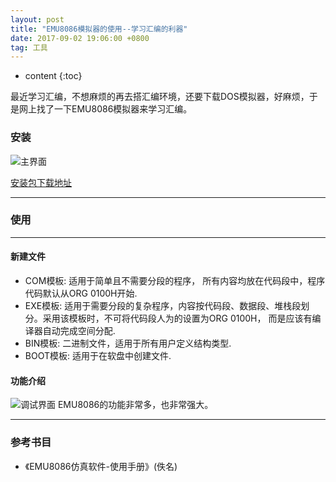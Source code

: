 ```yaml
---
layout: post
title: "EMU8086模拟器的使用--学习汇编的利器"
date: 2017-09-02 19:06:00 +0800
tag: 工具
---
```

* content
{:toc}

最近学习汇编，不想麻烦的再去搭汇编环境，还要下载DOS模拟器，好麻烦，于是网上找了一下EMU8086模拟器来学习汇编。

### 安装
![主界面](https://moetu.fastmirror.org/images/2017/09/03/Snipaste_2017-09-03_16-41-327c850.png)
<br>

[安装包下载地址](http://www.emu8086.com/)

***


### 使用
***

#### 新建文件
* COM模板: 适用于简单且不需要分段的程序， 所有内容均放在代码段中，程序代码默认从ORG 0100H开始.
* EXE模板: 适用于需要分段的复杂程序，内容按代码段、数据段、堆栈段划分。采用该模板时，不可将代码段人为的设置为ORG 0100H， 而是应该有编译器自动完成空间分配.
* BIN模板: 二进制文件，适用于所有用户定义结构类型.
* BOOT模板: 适用于在软盘中创建文件.

#### 功能介绍

![调试界面](https://moetu.fastmirror.org/images/2017/09/03/Snipaste_2017-09-02_19-41-0836bff.png)
EMU8086的功能非常多，也非常强大。

***
###  参考书目
* 《EMU8086仿真软件-使用手册》(佚名)
